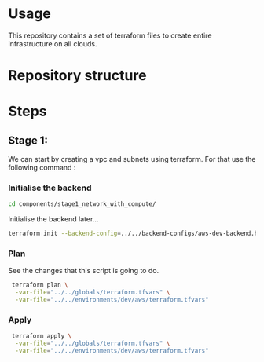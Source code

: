 # Usage

This repository contains a set of terraform files to create entire infrastructure on all clouds.

# Repository structure


# Steps
 ## Stage 1:

We can start by creating a vpc and subnets using terraform.
For that use the following command : 

### Initialise the backend

```bash
cd components/stage1_network_with_compute/
```

Initialise the backend later...

```bash
terraform init --backend-config=../../backend-configs/aws-dev-backend.hcl
```
### Plan

See the changes that this script is going to do.

```bash
 terraform plan \
  -var-file="../../globals/terraform.tfvars" \
  -var-file="../../environments/dev/aws/terraform.tfvars"
```

### Apply

```bash
 terraform apply \
  -var-file="../../globals/terraform.tfvars" \
  -var-file="../../environments/dev/aws/terraform.tfvars"
```